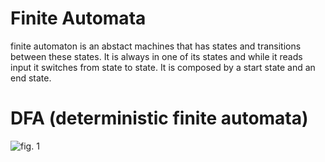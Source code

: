 # Finite Automata
finite automaton is an abstact machines that has states and transitions between these states. It is always in one of its states and while it reads input it switches from state to state. It is composed by a start state and an end state.

# DFA (deterministic finite automata)
![fig. 1](https://deniskyashif.com/images/posts/2019-02-20-regex/dfa.png)
